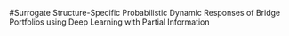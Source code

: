 #Surrogate Structure-Specific Probabilistic Dynamic Responses of Bridge Portfolios using Deep Learning with Partial Information
